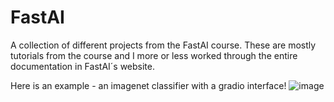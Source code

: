 # FastAI
A collection of different projects from the FastAI course. These are mostly tutorials from the course and I more or less worked through the entire documentation in FastAI´s website.

Here is an example - an imagenet classifier with a gradio interface!
![image](https://user-images.githubusercontent.com/59232492/207048119-af9f684e-a741-40fc-9a86-b5645e93408f.png)

